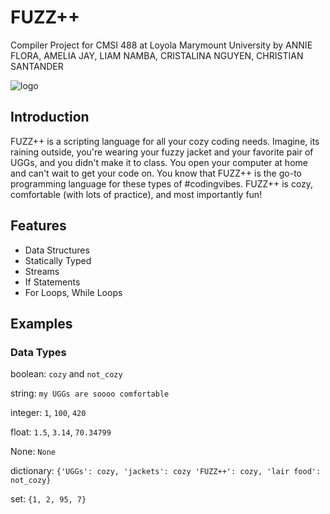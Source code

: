 # FUZZ++
Compiler Project for CMSI 488 at Loyola Marymount University by 
ANNIE FLORA, AMELIA JAY, LIAM NAMBA, CRISTALINA NGUYEN, CHRISTIAN SANTANDER

![logo](https://user-images.githubusercontent.com/31746937/52384776-be8b2700-2a33-11e9-91c9-be75d5445533.jpeg)

## Introduction
FUZZ++ is a scripting language for all your cozy coding needs. Imagine, its raining outside, you're wearing your fuzzy jacket and your favorite pair of UGGs, and you didn't make it to class. You open your computer at home and can't wait to get your code on. You know that FUZZ++ is the go-to programming language for these types of #codingvibes. FUZZ++ is cozy, comfortable (with lots of practice), and most importantly fun! 

## Features
- Data Structures
- Statically Typed
- Streams
- If Statements
- For Loops, While Loops

## Examples

### Data Types
boolean: `cozy` and `not_cozy`

string: `my UGGs are soooo comfortable`

integer: `1`, `100`, `420`

float: `1.5`, `3.14`, `70.34799`

None: `None`

dictionary: `{'UGGs': cozy, 'jackets': cozy 'FUZZ++': cozy, 'lair food': not_cozy}`

set: `{1, 2, 95, 7}`





